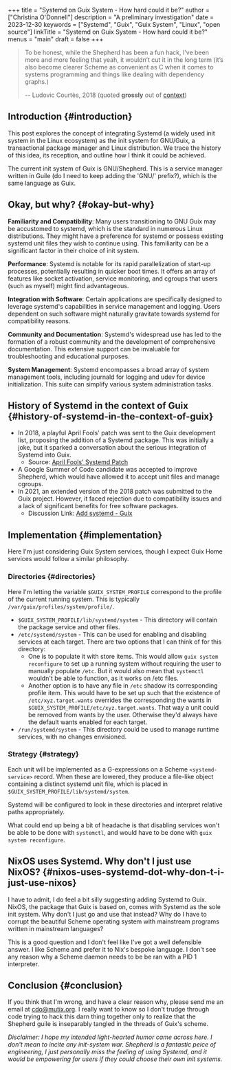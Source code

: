 +++
title = "Systemd on Guix System - How hard could it be?"
author = ["Christina O'Donnell"]
description = "A preliminary investigation"
date = 2023-12-30
keywords = ["Systemd", "Guix", "Guix System", "Linux", "open source"]
linkTitle = "Systemd on Guix System - How hard could it be?"
menus = "main"
draft = false
+++

> To be honest, while the Shepherd has been a fun hack, I’ve been more and
> more feeling that yeah, it wouldn’t cut it in the long term (it’s also
> become clearer Scheme as convenient as C when it comes to systems
> programming and things like dealing with dependency graphs.)
>
> <footer>
>
> -- Ludovic Courtès, 2018
> (quoted **grossly** out of [context](https://lists.gnu.org/archive/html/guix-devel/2018-04/msg00002.html))
>
> </footer>


## Introduction {#introduction}

This post explores the concept of integrating Systemd (a widely used init
system in the Linux ecosystem) as the init system for GNU/Guix, a
transactional package manager and Linux distribution. We trace the history of
this idea, its reception, and outline how I think it could be achieved.

The current init system of Guix is GNU/Shepherd. This is a service manager
written in Guile (do I need to keep adding the 'GNU/' prefix?), which is the
same language as Guix.


## Okay, but why? {#okay-but-why}

****Familiarity and Compatibility****: Many users transitioning to GNU Guix may be
accustomed to systemd, which is the standard in numerous Linux distributions.
They might have a preference for systemd or possess existing systemd unit files
they wish to continue using. This familiarity can be a significant factor in
their choice of init system.

****Performance****: Systemd is notable for its rapid parallelization
of start-up processes, potentially resulting in quicker boot times. It offers an
array of features like socket activation, service monitoring, and cgroups that
users (such as myself) might find advantageous.

****Integration with Software****: Certain applications are specifically designed to
leverage systemd's capabilities in service management and logging. Users
dependent on such software might naturally gravitate towards systemd for
compatibility reasons.

****Community and Documentation****: Systemd's widespread use has led to the formation
of a robust community and the development of comprehensive documentation. This
extensive support can be invaluable for troubleshooting and educational
purposes.

****System Management****: Systemd encompasses a broad array of system management tools,
including journald for logging and udev for device initialization. This suite
can simplify various system administration tasks.


## History of Systemd in the context of Guix {#history-of-systemd-in-the-context-of-guix}

-   In 2018, a playful April Fools' patch was sent to the Guix development list,
    proposing the addition of a Systemd package. This was initially a joke, but
    it sparked a conversation about the serious integration of Systemd into
    Guix.
    -   Source: [April Fools' Systemd Patch](https://lists.gnu.org/archive/html/guix-devel/2018-04/msg00001.html)
-   A Google Summer of Code candidate was accepted to improve Shepherd, which
    would have allowed it to accept unit files and manage cgroups.
-   In 2021, an extended version of the 2018 patch was submitted to the Guix
    project. However, it faced rejection due to compatibility issues and a lack
    of significant benefits for free software packages.
    -   Discussion Link: [Add systemd - Guix](https://issues.guix.gnu.org/48924)


## Implementation {#implementation}

Here I'm just considering Guix System services, though I expect Guix Home
services would follow a similar philosophy.


### Directories {#directories}

Here I'm letting the variable `$GUIX_SYSTEM_PROFILE` correspond to the profile
of the current running system. This is typically
`/var/guix/profiles/system/profile/`.

-   `$GUIX_SYSTEM_PROFILE/lib/systemd/system` - This directory will contain the
    package service and other files.
-   `/etc/systemd/system` - This can be used for enabling and disabling services
    at each target. There are two options that I can think of for this directory:
    -   One is to populate it with store items. This would allow `guix system
             reconfigure` to set up a running system without requiring the user to
        manually populate `/etc`. But it would also mean that `systemctl` wouldn't
        be able to function, as it works on /etc files.
    -   Another option is to have any file in `/etc` shadow its corresponding
        profile item. This would have to be set up such that the existence of
        `/etc/xyz.target.wants` overrides the corresponding the wants in
        `$GUIX_SYSTEM_PROFILE/etc/xyz.target.wants`. That way a unit could be
        removed from wants by the user. Otherwise they'd always have the default
        wants enabled for each target.
-   `/run/systemd/system` - This directory could be used to manage runtime
    services, with no changes envisioned.


### Strategy {#strategy}

Each unit will be implemented as a G-expressions on a Scheme
`<systemd-service>` record. When these are lowered, they produce a
file-like object containing a distinct systemd unit file, which is placed
in `$GUIX_SYSTEM_PROFILE/lib/systemd/system`.

Systemd will be configured to look in these directories and interpret
relative paths appropriately.

What could end up being a bit of headache is that disabling services won't be
able to be done with `systemctl`, and would have to be done with `guix system
reconfigure`.


## NixOS uses Systemd. Why don't I just use NixOS? {#nixos-uses-systemd-dot-why-don-t-i-just-use-nixos}

I have to admit, I do feel a bit silly suggesting adding Systemd to Guix. NixOS,
the package that Guix is based on, comes with Systemd as the sole init system.
Why don't I just go and use that instead? Why do I have to corrupt the beautiful
Scheme operating system with mainstream programs written in mainstream
languages?

This is a good question and I don't feel like I've got a well defensible answer.
I like Scheme and prefer it to Nix's bespoke language. I don't see any reason
why a Scheme daemon needs to be be ran with a PID 1 interpreter.


## Conclusion {#conclusion}

If you think that I'm wrong, and have a clear reason why, please send me an
email at [cdo@mutix.org](mailto:cdo@mutix.org). I really want to know so I don't trudge through code
trying to hack this darn thing together only to realize that the Shepherd guile
is inseparably tangled in the threads of Guix's scheme.

_Disclaimer: I hope my intended light-hearted humor came across here. I don't
mean to incite any init-system war. Shepherd is a fantastic peice of
engineering, I just personally miss the feeling of using Systemd, and it would
be empowering for users if they could choose their own init systems._
